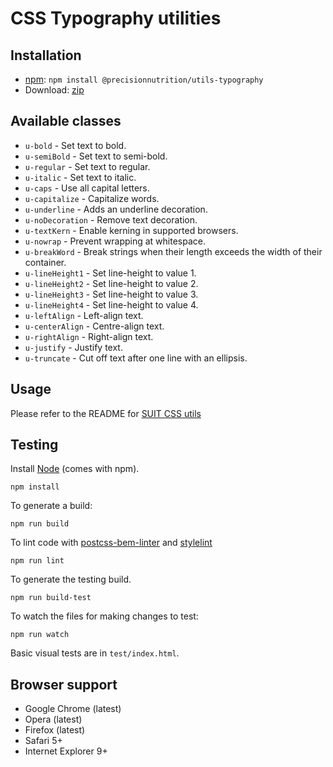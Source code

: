 # CSS Typography utilities

## Installation

* [npm](http://npmjs.org/): `npm install @precisionnutrition/utils-typography`
* Download: [zip](https://github.com/precisionnutrition/utils-typography/releases/latest)

## Available classes

* `u-bold` - Set text to bold.
* `u-semiBold` - Set text to semi-bold.
* `u-regular` - Set text to regular.
* `u-italic` - Set text to italic.
* `u-caps` - Use all capital letters.
* `u-capitalize` - Capitalize words.
* `u-underline` - Adds an underline decoration.
* `u-noDecoration` - Remove text decoration.
* `u-textKern` - Enable kerning in supported browsers.
* `u-nowrap` - Prevent wrapping at whitespace.
* `u-breakWord` - Break strings when their length exceeds the width of their container.
* `u-lineHeight1` - Set line-height to value 1.
* `u-lineHeight2` - Set line-height to value 2.
* `u-lineHeight3` - Set line-height to value 3.
* `u-lineHeight4` - Set line-height to value 4.
* `u-leftAlign` - Left-align text.
* `u-centerAlign` - Centre-align text.
* `u-rightAlign` - Right-align text.
* `u-justify` - Justify text.
* `u-truncate` - Cut off text after one line with an ellipsis.

## Usage

Please refer to the README for [SUIT CSS utils](https://github.com/suitcss/utils/)

## Testing

Install [Node](http://nodejs.org) (comes with npm).

```
npm install
```

To generate a build:

```
npm run build
```

To lint code with [postcss-bem-linter](https://github.com/postcss/postcss-bem-linter) and [stylelint](http://stylelint.io/)

```
npm run lint
```

To generate the testing build.

```
npm run build-test
```

To watch the files for making changes to test:

```
npm run watch
```

Basic visual tests are in `test/index.html`.

## Browser support

* Google Chrome (latest)
* Opera (latest)
* Firefox (latest)
* Safari 5+
* Internet Explorer 9+
